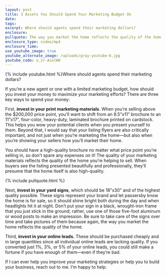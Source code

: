 ```yaml
---
layout: post
title: 3 Assets You Should Spend Your Marketing Budget On
date:
tags:
excerpt: Where should agents spend their marketing dollars?
enclosure:
pullquote: The way you market the home reflects the quality of the home.
enclosure_type: video/mp4
enclosure_time:
use_youtube_image: true
youtube_alternate_image: /uploads/gray-youtube-6.jpg
youtube_code: o_2r-AiolW0
---
```


{% include youtube.html %}Where should agents spend their marketing dollars?

If you’re a new agent or one with a limited marketing budget, how should you invest your money to maximize your marketing efforts? There are three key ways to spend your money:

First, **invest in your print marketing materials**. When you’re selling above the $200,000 price point, you’ll want to shift from an 8.5”x11” brochure to an 11”x17”, four-color, heavy-duty, laminated brochure printed on cardstock. This helps you wow your potential clients when you present yourself to them. Beyond that, I would say that your listing flyers are also critically important, and not just when you’re marketing the home—but also when you’re showing your sellers how you’ll market their home.

You should have a high-quality brochure no matter what price point you’re selling in, so don’t spare any expenses on it\! The quality of your marketing materials reflects the quality of the home you’re helping to sell. When buyers see the listing presented beautifully and professionally, they’ll presume that the home itself is also high-quality.

{% include pullquote.html %}

Next, **invest in your yard signs**, which should be 18”x30” and of the highest quality possible. These signs represent your brand and let passersby know the home is for sale, so it should shine bright both during the day and when headlights hit it at night. Don’t put your sign in a black, wrought-iron frame that you just stick in the ground; rather, use one of those five-foot aluminum or wood posts to make an impression. Be sure to take care of the signs over time and take pictures of them because again, the way you market the home reflects the quality of the home.

Third, **invest in your online leads.** These should be purchased cheaply and in large quantities since all individual online leads are lacking quality. If you converted just 1%, 3%, or 5% of your online leads, you could still make a fortune if you have enough of them—even if they’re bad.

If I can ever help you improve your marketing strategies or help you to build your business, reach out to me. I’m happy to help.